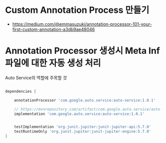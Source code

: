 # Custom Annotation Process 만들기 

- https://medium.com/@emmasuzuki/annotation-processor-101-your-first-custom-annotation-a3db9ae48046

# Annotation Processor 생성시 Meta Inf 파일에 대한 자동 생성 처리 

Auto Service의 역할에 주목할 것

```groovy

dependencies {

    annotationProcessor 'com.google.auto.service:auto-service:1.0.1'

    // https://mvnrepository.com/artifact/com.google.auto.service/auto-service
    implementation 'com.google.auto.service:auto-service:1.0.1'


    testImplementation 'org.junit.jupiter:junit-jupiter-api:5.7.0'
    testRuntimeOnly 'org.junit.jupiter:junit-jupiter-engine:5.7.0'
}

```
